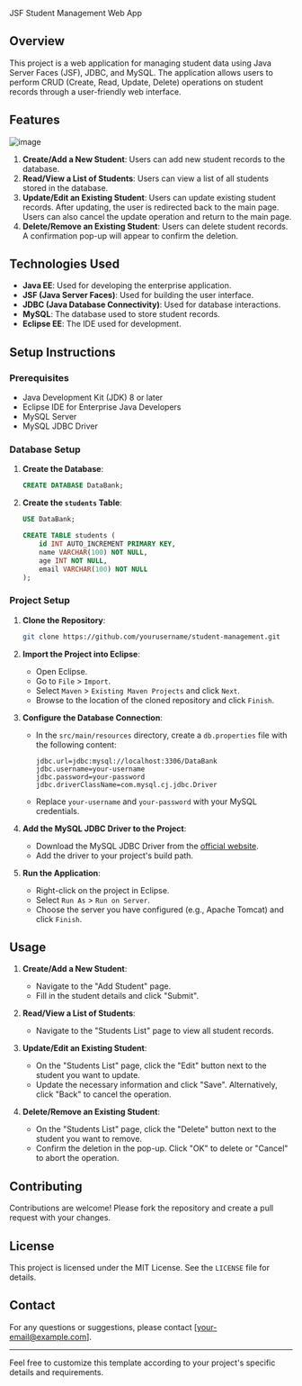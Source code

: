  JSF Student Management Web App

## Overview

This project is a web application for managing student data using Java Server Faces (JSF), JDBC, and MySQL. The application allows users to perform CRUD (Create, Read, Update, Delete) operations on student records through a user-friendly web interface.

## Features
![image](https://github.com/freda1874/JSF-Student-Management-Web-App/assets/85437054/44d57054-edf3-4e70-9919-d37ce70ed00f)

1. **Create/Add a New Student**: Users can add new student records to the database.
2. **Read/View a List of Students**: Users can view a list of all students stored in the database.
3. **Update/Edit an Existing Student**: Users can update existing student records. After updating, the user is redirected back to the main page. Users can also cancel the update operation and return to the main page.
4. **Delete/Remove an Existing Student**: Users can delete student records. A confirmation pop-up will appear to confirm the deletion.

## Technologies Used

- **Java EE**: Used for developing the enterprise application.
- **JSF (Java Server Faces)**: Used for building the user interface.
- **JDBC (Java Database Connectivity)**: Used for database interactions.
- **MySQL**: The database used to store student records.
- **Eclipse EE**: The IDE used for development.

## Setup Instructions

### Prerequisites

- Java Development Kit (JDK) 8 or later
- Eclipse IDE for Enterprise Java Developers
- MySQL Server
- MySQL JDBC Driver

### Database Setup

1. **Create the Database**:
   ```sql
   CREATE DATABASE DataBank;
   ```
2. **Create the `students` Table**:
   ```sql
   USE DataBank;

   CREATE TABLE students (
       id INT AUTO_INCREMENT PRIMARY KEY,
       name VARCHAR(100) NOT NULL,
       age INT NOT NULL,
       email VARCHAR(100) NOT NULL
   );
   ```

### Project Setup

1. **Clone the Repository**:
   ```bash
   git clone https://github.com/yourusername/student-management.git
   ```
2. **Import the Project into Eclipse**:
   - Open Eclipse.
   - Go to `File` > `Import`.
   - Select `Maven` > `Existing Maven Projects` and click `Next`.
   - Browse to the location of the cloned repository and click `Finish`.

3. **Configure the Database Connection**:
   - In the `src/main/resources` directory, create a `db.properties` file with the following content:
     ```properties
     jdbc.url=jdbc:mysql://localhost:3306/DataBank
     jdbc.username=your-username
     jdbc.password=your-password
     jdbc.driverClassName=com.mysql.cj.jdbc.Driver
     ```
   - Replace `your-username` and `your-password` with your MySQL credentials.

4. **Add the MySQL JDBC Driver to the Project**:
   - Download the MySQL JDBC Driver from the [official website](https://dev.mysql.com/downloads/connector/j/).
   - Add the driver to your project's build path.

5. **Run the Application**:
   - Right-click on the project in Eclipse.
   - Select `Run As` > `Run on Server`.
   - Choose the server you have configured (e.g., Apache Tomcat) and click `Finish`.

## Usage

1. **Create/Add a New Student**:
   - Navigate to the "Add Student" page.
   - Fill in the student details and click "Submit".

2. **Read/View a List of Students**:
   - Navigate to the "Students List" page to view all student records.

3. **Update/Edit an Existing Student**:
   - On the "Students List" page, click the "Edit" button next to the student you want to update.
   - Update the necessary information and click "Save". Alternatively, click "Back" to cancel the operation.

4. **Delete/Remove an Existing Student**:
   - On the "Students List" page, click the "Delete" button next to the student you want to remove.
   - Confirm the deletion in the pop-up. Click "OK" to delete or "Cancel" to abort the operation.

## Contributing

Contributions are welcome! Please fork the repository and create a pull request with your changes.

## License

This project is licensed under the MIT License. See the `LICENSE` file for details.

## Contact

For any questions or suggestions, please contact [your-email@example.com].

---

Feel free to customize this template according to your project's specific details and requirements.
